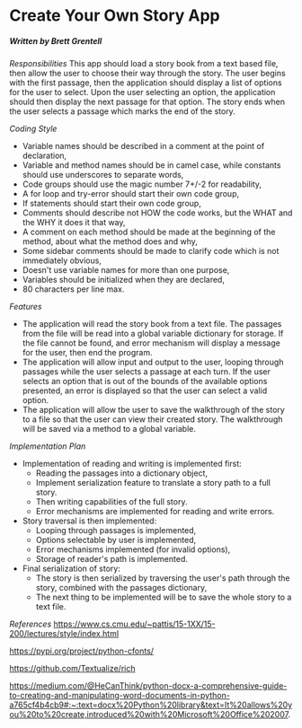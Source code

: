 # Create Your Own Story App
##### Written by Brett Grentell
*Responsibilities*
This  app should load a story book from a text based file, then allow the user to choose their way through the story.  The user begins with the first passage, then the application should display a list of options for the user to select.  Upon the user selecting an option, the application should then display the next passage for that option.  The story ends when the user selects a passage which marks the end of the story.

*Coding Style*
- Variable names should be described in a comment at the point of declaration,
- Variable and method names should be in camel case, while constants should use underscores to separate words,
- Code groups should use the magic number 7+/-2 for readability,
- A for loop and try-error should start their own code group,
- If statements should start their own code group,
- Comments should describe not HOW the code works, but the WHAT and the WHY it does it that way,
- A comment on each method should be made at the beginning of the method, about what the method does and why,
- Some sidebar comments should be made to clarify code which is not immediately obvious,
- Doesn't use variable names for more than one purpose,
- Variables should be initialized when they are declared,
- 80 characters per line max.

*Features*
- The application will read the story book from a text file.  The passages from the file will be read into a global variable dictionary for storage.  If the file cannot be found, and error mechanism will display a message for the user, then end the program.
- The application will allow input and output to the user, looping through passages while the user selects a passage at each turn.  If the user selects an option that is out of the bounds of the available options presented, an error is displayed so that the user can select a valid option.
- The application will allow tbe user to save the walkthrough of the story to a file so that the user can view their created story.  The walkthrough will be saved via a method to a global variable. 

*Implementation Plan*
 - Implementation of reading and writing is implemented first:
   - Reading the passages into a dictionary object,
   - Implement serialization feature to translate a story path to a full story.
   - Then writing capabilities of the full story.
   - Error mechanisms are implemented for reading and write errors.
 - Story traversal is then implemented:
   - Looping through passages is implemented,
   - Options selectable by user is implemented,
   - Error mechanisms implemented (for invalid options),
   - Storage of reader's path is implemented.
 - Final serialization of story:
   - The story is then serialized by traversing the user's path through the story, combined with the passages dictionary,
   - The next thing to be implemented will be to save the whole story to a text file.

*References*
https://www.cs.cmu.edu/~pattis/15-1XX/15-200/lectures/style/index.html

https://pypi.org/project/python-cfonts/

https://github.com/Textualize/rich

https://medium.com/@HeCanThink/python-docx-a-comprehensive-guide-to-creating-and-manipulating-word-documents-in-python-a765cf4b4cb9#:~:text=docx%20Python%20library&text=It%20allows%20you%20to%20create,introduced%20with%20Microsoft%20Office%202007.



